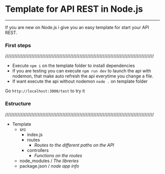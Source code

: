 # Template for API REST in Node.js
-----
If you are new on Node.js i give you an easy template for start your API REST.

### First steps
////////////////////////////////////////////////////////////////////////////////////////////////
- Execute ``npm i`` on the template folder to install dependencies
- If you are testing you can execute ``npm run dev`` to launch the api with nodemon, that make auto refresh the api everytime you change a file.
- If want execute the api without nodemon ``node .`` on template folder

Go ``http://localhost:3000/test`` to try it

### Estructure
////////////////////////////////////////////////////////////////////////////////////////////////
- Template
	- src
		- index.js
		- routes
			- *Routes to the different paths on the API*
		- controllers
			- *Functions on the routes*
	- node_modules / *The libreries*
	- package.json / *node app info*